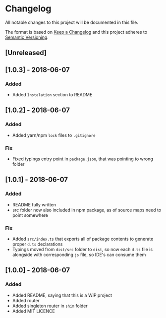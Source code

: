 # Changelog
All notable changes to this project will be documented in this file.

The format is based on [Keep a Changelog](http://keepachangelog.com/en/1.0.0/)
and this project adheres to [Semantic Versioning](http://semver.org/spec/v2.0.0.html).

## [Unreleased]

## [1.0.3] - 2018-06-07
### Added
- Added `Instalation` section to README

## [1.0.2] - 2018-06-07
### Added
- Added yarn/npm `lock` files to `.gitignore`

### Fix
- Fixed typings entry point in `package.json`, that was pointing to wrong folder

## [1.0.1] - 2018-06-07
### Added
- README fully written
- src folder now also included in npm package, as of source maps need to point somewhere

### Fix
- Added `src/index.ts` that exports all of package contents to generate proper `d.ts` 
declarations  
- Typings moved from `dist/src` folder to `dist`, so now each `d.ts` file is alongside 
with corresponding `js` file, so IDE's can consume them

## [1.0.0] - 2018-06-07
### Added
- Added README, saying that this is a WIP project
- Added router
- Added singleton router in `shim` folder
- Added MIT LICENCE







